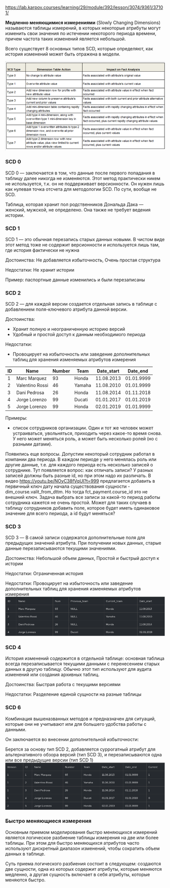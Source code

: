 https://lab.karpov.courses/learning/29/module/392/lesson/3074/9361/37101/

**Медленно меняющимися измерениями** (Slowly Changing Dimensions) называются таблицы измерений, в которых некоторые атрибуты могут изменить свои значения по истечении некоторого периода времени, причем частота таких изменений является небольшой.

Всего существует 8 основных типов SCD, которые определяют, как история изменений может быть отражена в модели.

![Основные типы SCD](scd.png)

### SCD 0
SCD 0 — заключается в том, что данные после первого попадания в таблицу далее никогда не изменяются. Этот метод практически никем не используется, т.к. он не поддерживает версионности. Он нужен лишь как нулевая точка отсчета для методологии SCD. По сути, вообще не SCD.

Таблица, которая хранит пол родственников Дональда Дака — женский, мужской, не определено. Она также не требует ведения истории.

### SCD 1
SCD 1 — это обычная перезапись старых данных новыми. В чистом виде этот метод тоже не содержит версионности и используется лишь там, где история фактически не нужна

Достоинства: Не добавляется избыточность, Очень простая структура

Недостатки: Не хранит истории

Пример: паспортные данные изменились и были перезаписаны

### SCD 2
SCD 2 — для каждой версии создается отдельная запись в таблице с добавлением поля-ключевого атрибута данной версии.

Достоинства:
- Хранит полную и неограниченную историю версий
- Удобный и простой доступ к данным необходимого периода

Недостатки: 
- Провоцирует на избыточность или заведение дополнительных таблиц для хранения изменяемых атрибутов измерения

| ID	 | Name        |Number|Team  |Date_start| Date_end   |
|-----|----------------|------|------|----------|------------|
| 1	  | Marc Marquez	  |93    |Honda |11.08.2013| 01.01.9999 |
| 2	  | Valentino Rossi |46    |Yamaha|11.08.2010| 01.01.9999 |
| 3	  | Dani Pedrosa    |26    |Honda |11.08.2014| 01.11.2018 |
| 4	  | Jorge Lorenzo	  |99    |Ducati|01.01.2017| 01.01.2019 |
| 5	  | Jorge Lorenzo	  |99    |Honda |02.01.2019| 01.01.9999 |

Примеры:
- список сотрудников организации. Один и тот же человек может устраиваться, увольняться, приходить через какое-то время снова. У него может меняться роль, а может быть несколько ролей (но с разными датами).

Появились еще вопросы.
Допустим некоторый сотрудник работал в компании два периода. В каждом периоде у него менялась роль или другие данные, т.е. для каждого периода есть несколько записей о сотруднике.
Тут появляется вопрос: как отличать записи? У разных записей должны быть разные id, но при этом надо их различать.
В видео https://youtu.be/NOyC38fVqUI?t=999 предлагается добавить в первичный ключ дату начала существования сущности - dim_course.valit_from_dttm. Но тогда fct_payment.course_id это не внешний ключ.
Задача выбрать все записи за какой-то период работы сотрудника кажется не очень простой. 
Может для таких случаев в таблицу сотрудников добавить поле, которое будет иметь одинаковое значение для всего периода, а id будут меняться?

### SCD 3
SCD 3 — В самой записи содержатся дополнительные поля для предыдущих значений атрибута. При получении новых данных, старые данные перезаписываются текущими значениями.

Достоинства: Небольшой объем данных, Простой и быстрый доступ к истории

Недостатки: Ограниченная история

Недостатки: Провоцирует на избыточность или заведение дополнительных таблиц для хранения изменяемых атрибутов измерения
![](scd-3.png)

### SCD 4
История изменений содержится в отдельной таблице: основная таблица всегда перезаписывается текущими данными с перенесением старых данных в другую таблицу. Обычно этот тип используют для аудита изменений или создания архивных таблиц.

Достоинства: Быстрая работа с текущими версиями

Недостатки: Разделение единой сущности на разные таблицы

### SCD 6
Комбинация вышеназванных методов и предназначен для ситуаций, которые они не учитывают или для большего удобства работы с данными.

Он заключается во внесении дополнительной избыточности:

Берется за основу тип SCD 2, добавляется суррогатный атрибут для альтернативного обзора версий (тип SCD 3), и перезаписываются одна или все предыдущие версии (тип SCD 1)
![](scd-6.png)

### Быстро меняющиеся измерения
Основным приемом моделирования быстро меняющихся измерений является логическое разбиение таблицы измерения на две или более таблицы. При этом для быстро меняющихся атрибутов часто используют дискретный диапазон изменений, чтобы сократить объем данных в таблице.

Суть приема логического разбиения состоит в следующем: создаются две сущности, одна из которых содержит атрибуты, которые меняются медленно, а другая сущность включает в себя атрибуты, которые меняются быстро.

